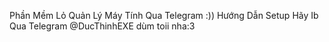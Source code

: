 Phần Mềm Lỏ Quản Lý Máy Tính Qua Telegram :))
Hướng Dẫn Setup Hãy Ib Qua Telegram @DucThinhEXE dùm toii nha:3
